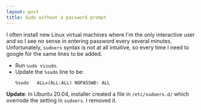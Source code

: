 ```yaml
---
layout: post
title: Sudo without a password prompt
---
```


I often install new Linux virtual machines where I'm the only interactive user and so I see no sense in entering password every several minutes. Unfortunately, `sudoers` syntax is not at all intuitive, so every time I need to google for the same lines to be added.

- Run `sudo visudo`.
- Update the `%sudo` line to be:
  ```
  %sudo   ALL=(ALL:ALL) NOPASSWD: ALL
  ```

**Update**: In Ubuntu 20.04, installer created a file in `/etc/sudoers.d/` which overrode the setting in `sudoers`. I removed it.
